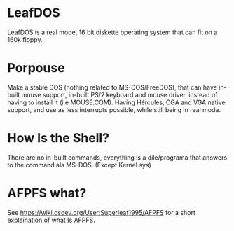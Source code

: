 # LeafDOS
LeafDOS is a real mode, 16 bit diskette operating system that can fit on a 160k floppy.

# Porpouse
Make a stable DOS (nothing related to MS-DOS/FreeDOS), that can have in-built mouse support, in-built PS/2 keyboard and mouse driver, instead of having to install It (i.e MOUSE.COM). Having Hércules, CGA and VGA native support, and use as less interrupts possible, while still being in real mode.

# How Is the Shell?
There are no in-built commands, everything is a dile/programa that answers to the command ala MS-DOS. (Except Kernel.sys)

# AFPFS what?
See https://wiki.osdev.org/User:Superleaf1995/AFPFS for a short explaination of what Is AFPFS.
